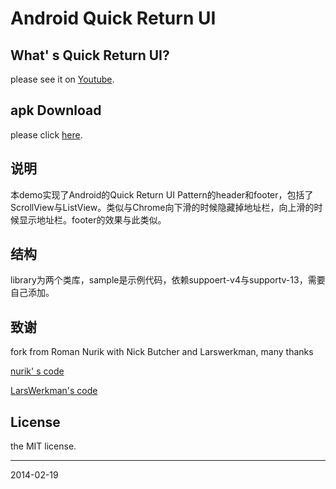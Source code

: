 Android Quick Return UI
=======================

## What' s Quick Return UI?
please see it on [Youtube][1].

## apk Download
please click [here][2].

## 说明
本demo实现了Android的Quick Return UI Pattern的header和footer，包括了ScrollView与ListView。类似与Chrome向下滑的时候隐藏掉地址栏，向上滑的时候显示地址栏。footer的效果与此类似。

## 结构
library为两个类库，sample是示例代码，依赖suppoert-v4与supportv-13，需要自己添加。

## 致谢
fork from Roman Nurik with Nick Butcher and Larswerkman, many thanks

[nurik' s code][3] 

[LarsWerkman's code][4]

## License
the MIT license.

---
2014-02-19

[1]: https://www.youtube.com/watch?v=PL9s0IJ9oiI
[2]: https://dl.dropboxusercontent.com/u/96034496/apps/quick-return-sample.apk
[3]: http://code.google.com/p/romannurik-code/source/browse/misc/scrolltricks
[4]: https://github.com/LarsWerkman/QuickReturnListView

